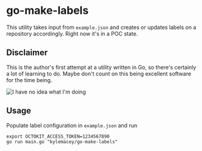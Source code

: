 # go-make-labels

This utility takes input from `example.json` and creates or updates labels on a
repository accordingly. Right now it's in a POC state.

## Disclaimer

This is the author's first attempt at a utility written in Go, so there's
certainly a lot of learning to do. Maybe don't count on this being excellent
software for the time being.

![I have no idea what I'm doing](https://user-images.githubusercontent.com/519171/45828811-7f984700-bcc7-11e8-8ff5-114ff55d9014.gif)


## Usage

Populate label configuration in `example.json` and run

```shell
export OCTOKIT_ACCESS_TOKEN=1234567890
go run main.go "kylemacey/go-make-labels"
```
